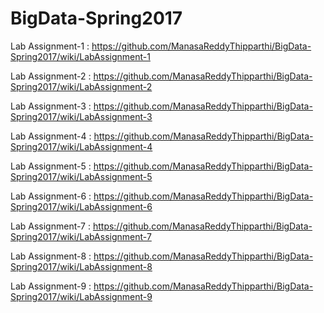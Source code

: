 # BigData-Spring2017

Lab Assignment-1 : https://github.com/ManasaReddyThipparthi/BigData-Spring2017/wiki/LabAssignment-1

Lab Assignment-2 : https://github.com/ManasaReddyThipparthi/BigData-Spring2017/wiki/LabAssignment-2

Lab Assignment-3 : https://github.com/ManasaReddyThipparthi/BigData-Spring2017/wiki/LabAssignment-3

Lab Assignment-4 : https://github.com/ManasaReddyThipparthi/BigData-Spring2017/wiki/LabAssignment-4

Lab Assignment-5 : https://github.com/ManasaReddyThipparthi/BigData-Spring2017/wiki/LabAssignment-5

Lab Assignment-6 : https://github.com/ManasaReddyThipparthi/BigData-Spring2017/wiki/LabAssignment-6

Lab Assignment-7 : https://github.com/ManasaReddyThipparthi/BigData-Spring2017/wiki/LabAssignment-7

Lab Assignment-8 : https://github.com/ManasaReddyThipparthi/BigData-Spring2017/wiki/LabAssignment-8

Lab Assignment-9 : https://github.com/ManasaReddyThipparthi/BigData-Spring2017/wiki/LabAssignment-9
